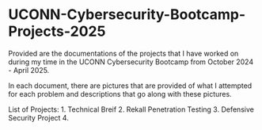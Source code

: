 # UCONN-Cybersecurity-Bootcamp-Projects-2025

Provided are the documentations of the projects that I have worked on during my time in the UCONN Cybersecurity Bootcamp from October 2024 - April 2025. 
      
      
In each document, there are pictures that are provided of what I attempted for each problem and descriptions that go along with these pictures.

  List of Projects:
      1. Technical Breif
      2. Rekall Penetration Testing
      3. Defensive Security Project
      4.

